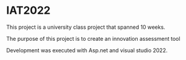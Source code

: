 # IAT2022

This project is a university class project that spanned 10 weeks.

The purpose of this project is to create an innovation assessment tool


Development was executed with Asp.net and visual studio 2022.
